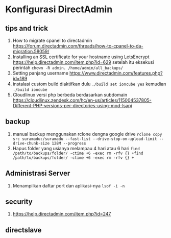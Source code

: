 # Konfigurasi DirectAdmin

## tips and trick
1. How to migrate cpanel to directadmin
https://forum.directadmin.com/threads/how-to-cpanel-to-da-migration.58059/
2. Installing an SSL certificate for your hostname using LetsEncrypt
https://help.directadmin.com/item.php?id=629
setelah itu eksekusi perintah `chown -R admin. /home/admin/all_backups/`
3. Setting panjang username
https://www.directadmin.com/features.php?id=189
4. instalasi custom build diaktifkan dulu
`./build set ioncube yes` kemudian 
`./build ioncube`
5. Cloudlinux versi php berbeda berdasarkan subdomain
https://cloudlinux.zendesk.com/hc/en-us/articles/115004537805-Different-PHP-versions-per-directories-using-mod-lsapi
## backup
1. manual backup menggunakan rclone dengna google drive
`rclone copy src suramadu:/suramadu --fast-list --drive-stop-on-upload-limit --drive-chunk-size 128M --progress`
2. Hapus folder yang usianya melampau 4 hari atau 6 hari
`find /path/to/backups/folder/ -ctime +6 -exec rm -rfv {} +find /path/to/backups/folder/ -ctime +6 -exec rm -rfv {} +`
## Administrasi Server
1. Menampilkan daftar port dan aplikasi-nya
`lsof -i -n`
## security
1. https://help.directadmin.com/item.php?id=247

## directslave


